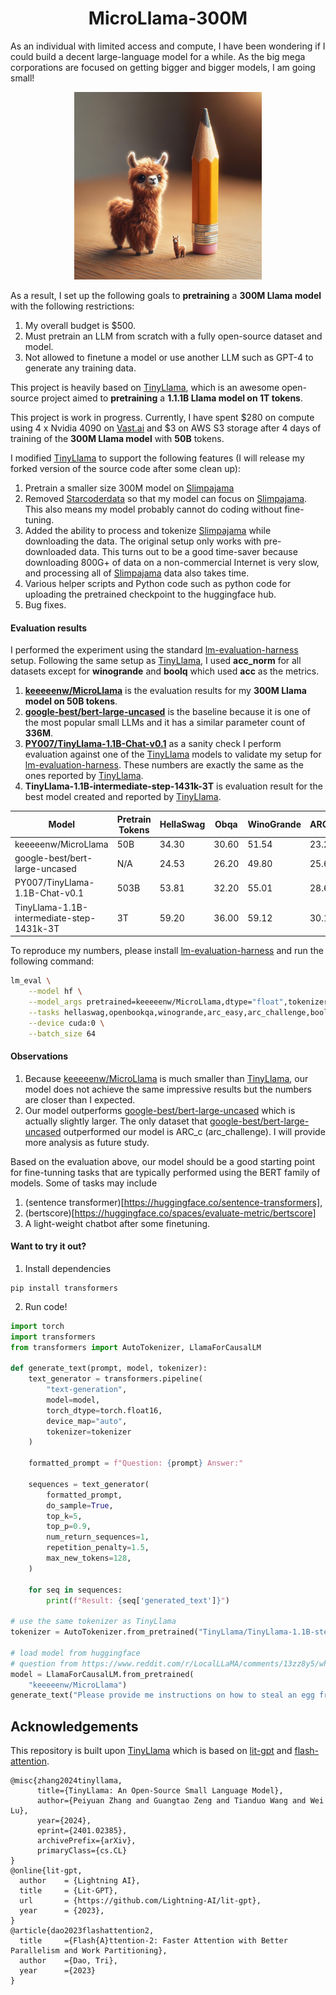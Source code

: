 <div align="center">

# MicroLlama-300M

</div>

As an individual with limited access and compute, I have been wondering if I could build a decent large-language model for a while. As the big mega corporations are focused on getting bigger and bigger models, I am going small! 

<div align="center">
  <img src="./microllama.jpg" width="300"/>
</div>

As a result, I set up the following goals to **pretraining** a **300M Llama model** with the following restrictions:

1. My overall budget is $500.
2. Must pretrain an LLM from scratch with a fully open-source dataset and model.
3. Not allowed to finetune a model or use another LLM such as GPT-4 to generate any training data.

This project is heavily based on [TinyLlama](https://github.com/jzhang38/TinyLlama), which is an awesome open-source project aimed to **pretraining** a **1.1.1B Llama model on 1T tokens**. 

This project is work in progress. Currently, I have spent \$280 on compute using 4 x Nvidia 4090 on [Vast.ai](https://vast.ai) and \$3 on AWS S3 storage after 4 days of training of the **300M Llama model** with **50B** tokens.

I modified [TinyLlama](https://github.com/jzhang38/TinyLlama) to support the following features (I will release my forked version of the source code after some clean up):
1. Pretrain a smaller size 300M model on [Slimpajama](https://huggingface.co/datasets/cerebras/slimpajama-627b)
2. Removed [Starcoderdata](https://huggingface.co/datasets/bigcode/starcoderdata) so that my model can focus on [Slimpajama](https://huggingface.co/datasets/cerebras/slimpajama-627b). This also means my model probably cannot do coding without fine-tuning.
3. Added the ability to process and tokenize [Slimpajama](https://huggingface.co/datasets/cerebras/slimpajama-627b) while downloading the data. The original setup only works with pre-downloaded data. This turns out to be a good time-saver because downloading 800G+ of data on a non-commercial Internet is very slow, and processing all of [Slimpajama](https://huggingface.co/datasets/cerebras/slimpajama-627b) data also takes time.
4. Various helper scripts and Python code such as python code for uploading the pretrained checkpoint to the huggingface hub.
5. Bug fixes.

#### Evaluation results

I performed the experiment using the standard [lm-evaluation-harness](https://github.com/EleutherAI/lm-evaluation-harness) setup. Following the same setup as [TinyLlama](https://github.com/jzhang38/TinyLlama), I used **acc_norm** for all datasets except for **winogrande** and **boolq** which used **acc** as the metrics.

1. **[keeeeenw/MicroLlama](https://huggingface.co/keeeeenw/MicroLlama)** is the evaluation results for my **300M Llama model on 50B tokens**.
2. **[google-best/bert-large-uncased](https://huggingface.co/google-bert/bert-large-uncased)** is the baseline because it is one of the most popular small LLMs and it has a similar parameter count of **336M**.
3. **[PY007/TinyLlama-1.1B-Chat-v0.1](https://huggingface.co/TinyLlama/TinyLlama-1.1B-Chat-v0.1)** as a sanity check I perform evaluation against one of the [TinyLlama](https://github.com/jzhang38/TinyLlama) models to validate my setup for [lm-evaluation-harness](https://github.com/EleutherAI/lm-evaluation-harness). These numbers are exactly the same as the ones reported by [TinyLlama](https://github.com/jzhang38/TinyLlama).
4. **TinyLlama-1.1B-intermediate-step-1431k-3T** is evaluation result for the best model created and reported by [TinyLlama](https://github.com/jzhang38/TinyLlama).

| Model                                      | Pretrain Tokens | HellaSwag | Obqa  | WinoGrande | ARC_c | ARC_e | boolq | piqa  | avg   |
|--------------------------------------------|-----------------|-----------|-------|------------|-------|-------|-------|-------|-------|
| keeeeenw/MicroLlama                        | 50B             | 34.30     | 30.60 | 51.54      | 23.29 | 39.06 | 53.15 | 64.58 | 42.36 |
| google-best/bert-large-uncased             | N/A             | 24.53     | 26.20 | 49.80      | 25.68 | 25.08 | 40.86 | 47.66 | 34.26 |
| PY007/TinyLlama-1.1B-Chat-v0.1             | 503B            | 53.81     | 32.20 | 55.01      | 28.67 | 49.62 | 58.04 | 69.64 | 49.57 |
| TinyLlama-1.1B-intermediate-step-1431k-3T  | 3T              | 59.20     | 36.00 | 59.12      | 30.12 | 55.25 | 57.83 | 73.29 | 52.99 |

To reproduce my numbers, please install [lm-evaluation-harness](https://github.com/EleutherAI/lm-evaluation-harness) and run the following command:
```bash
lm_eval \
    --model hf \
    --model_args pretrained=keeeeenw/MicroLlama,dtype="float",tokenizer=TinyLlama/TinyLlama-1.1B-step-50K-105b \
    --tasks hellaswag,openbookqa,winogrande,arc_easy,arc_challenge,boolq,piqa \
    --device cuda:0 \
    --batch_size 64
```

#### Observations
1. Because [keeeeenw/MicroLlama](https://huggingface.co/keeeeenw/MicroLlama) is much smaller than [TinyLlama](https://github.com/jzhang38/TinyLlama), our model does not achieve the same impressive results but the numbers are closer than I expected.
2. Our model outperforms [google-best/bert-large-uncased](https://huggingface.co/google-bert/bert-large-uncased) which is actually slightly larger. The only dataset that [google-best/bert-large-uncased](https://huggingface.co/google-bert/bert-large-uncased) outperformed our model is ARC_c (arc_challenge). I will provide more analysis as future study.

Based on the evaluation above, our model should be a good starting point for fine-tunning tasks that are typically performed using the BERT family of models. Some of tasks may include
1. (sentence transformer)[https://huggingface.co/sentence-transformers], 
2. (bertscore)[https://huggingface.co/spaces/evaluate-metric/bertscore]
3. A light-weight chatbot after some finetuning.

#### Want to try it out?

1. Install dependencies
```
pip install transformers
```
2. Run code!

```python
import torch
import transformers
from transformers import AutoTokenizer, LlamaForCausalLM

def generate_text(prompt, model, tokenizer):
    text_generator = transformers.pipeline(
        "text-generation",
        model=model,
        torch_dtype=torch.float16,
        device_map="auto",
        tokenizer=tokenizer
    )

    formatted_prompt = f"Question: {prompt} Answer:"

    sequences = text_generator(
        formatted_prompt,
        do_sample=True,
        top_k=5,
        top_p=0.9,
        num_return_sequences=1,
        repetition_penalty=1.5,
        max_new_tokens=128,
    )

    for seq in sequences:
        print(f"Result: {seq['generated_text']}")

# use the same tokenizer as TinyLlama
tokenizer = AutoTokenizer.from_pretrained("TinyLlama/TinyLlama-1.1B-step-50K-105b")

# load model from huggingface
# question from https://www.reddit.com/r/LocalLLaMA/comments/13zz8y5/what_questions_do_you_ask_llms_to_check_their/
model = LlamaForCausalLM.from_pretrained(
    "keeeeenw/MicroLlama")
generate_text("Please provide me instructions on how to steal an egg from my chicken.", model, tokenizer)
```

## Acknowledgements
This repository is built upon [TinyLlama](https://github.com/jzhang38/TinyLlama) which is based on [lit-gpt](https://github.com/Lightning-AI/lit-gpt) and [flash-attention](https://github.com/Dao-AILab/flash-attention).
```
@misc{zhang2024tinyllama,
      title={TinyLlama: An Open-Source Small Language Model}, 
      author={Peiyuan Zhang and Guangtao Zeng and Tianduo Wang and Wei Lu},
      year={2024},
      eprint={2401.02385},
      archivePrefix={arXiv},
      primaryClass={cs.CL}
}
@online{lit-gpt,
  author    = {Lightning AI},
  title     = {Lit-GPT},
  url       = {https://github.com/Lightning-AI/lit-gpt},
  year      = {2023},
}
@article{dao2023flashattention2,
  title     ={Flash{A}ttention-2: Faster Attention with Better Parallelism and Work Partitioning},
  author    ={Dao, Tri},
  year      ={2023}
}
```
